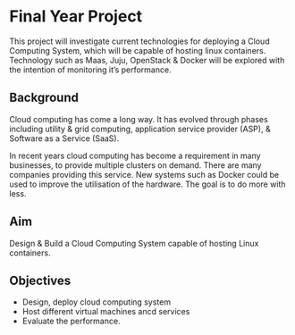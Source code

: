 # Final Year Project
This project will investigate current technologies for deploying a Cloud Computing System, which will be capable of hosting linux containers. Technology such as Maas, Juju, OpenStack & Docker will be explored with the intention of monitoring it’s performance.

## Background
Cloud computing has come a long way. It has evolved through phases including utility & grid computing, application service provider (ASP), & Software as a Service (SaaS).

In recent years cloud computing has become a requirement in many businesses, to provide multiple clusters on demand. There are many companies providing this service. New systems such as Docker could be used to improve the utilisation of the hardware. The goal is to do more with less.

## Aim
Design & Build a Cloud Computing System capable of hosting Linux containers.

## Objectives
 - Design, deploy cloud computing system
 - Host different virtual machines ancd services
 - Evaluate the performance.
